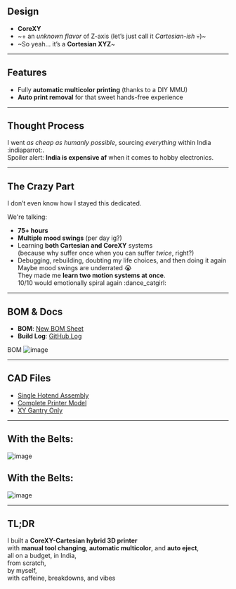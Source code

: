 ##  Design

- **CoreXY** 
- ~+ an *unknown flavor* of Z-axis (let’s just call it *Cartesian-ish* 💀)~
- ~So yeah… it’s a **Cortesian XYZ**~
---

##  Features

- Fully **automatic multicolor printing** (thanks to a DIY MMU)
- **Auto print removal** for that sweet hands-free experience

---

##  Thought Process

I went *as cheap as humanly possible*, sourcing *everything* within India :indiaparrot:.  
Spoiler alert: **India is expensive af** when it comes to hobby electronics.  


---

##  The Crazy Part

I don’t even know how I stayed this dedicated.

We're talking:
- **75+ hours**
- **Multiple mood swings** (per day ig?)
- Learning **both Cartesian and CoreXY** systems  
(because why suffer once when you can suffer *twice*, right?)  
- Debugging, rebuilding, doubting my life choices, and then doing it again  
Maybe mood swings are underrated 😭  
They made me **learn two motion systems at once**.  
10/10 would emotionally spiral again :dance_catgirl:

---

##  BOM & Docs

- **BOM**: [New BOM Sheet](https://docs.google.com/spreadsheets/d/1VOcx1vCP93SXvwvrw4UESpFi0AxCleXlYnAZV9N3jMY/edit?usp=sharing)  
- **Build Log**: [GitHub Log](https://github.com/souptik-samanta/ChaosCompiler/blob/main/notes.md)  

BOM 
![image](https://github.com/user-attachments/assets/dc984c80-3bb9-4fc6-a29b-69e23738e542)

---

##  CAD Files

- [Single Hotend Assembly](https://a360.co/3FXtdJx)  
- [Complete Printer Model](https://a360.co/3G4sTc2)  
- [XY Gantry Only](https://a360.co/426t92P)

---

##  With the Belts:

![image](https://github.com/user-attachments/assets/c2e7f595-6bf5-4305-a476-45951381735e)

## With the Belts:

![image](https://github.com/user-attachments/assets/aa236679-3217-4aed-830c-ce2105aae34c)

---

## TL;DR

I built a **CoreXY-Cartesian hybrid 3D printer**  
with **manual tool changing**, **automatic multicolor**, and **auto eject**,  
all on a budget, in India,  
from scratch,  
by myself,  
with caffeine, breakdowns, and vibes 
